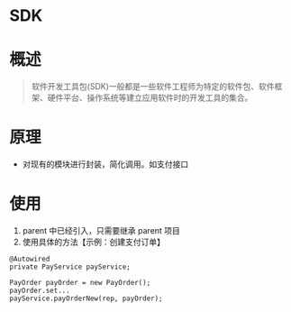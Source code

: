 # SDK

# 概述
> 软件开发工具包(SDK)一般都是一些软件工程师为特定的软件包、软件框架、硬件平台、操作系统等建立应用软件时的开发工具的集合。

# 原理
- 对现有的模块进行封装，简化调用。如支付接口

# 使用
1. parent 中已经引入，只需要继承 parent 项目
2. 使用具体的方法【示例：创建支付订单】

```
@Autowired
private PayService payService;

PayOrder payOrder = new PayOrder();
payOrder.set...
payService.payOrderNew(rep, payOrder);
```
